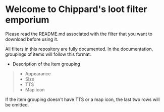 # Welcome to Chippard's loot filter emporium

Please read the README.md associated with the filter that you want to download before using it.

All filters in this repository are fully documented. In the documentation, groupings of items will follow this format:

- Description of the item grouping
> - Appearance
> - Size
> - TTS 
> - Map icon 

If the item grouping doesn't have TTS or a map icon, the last two rows will be omitted.